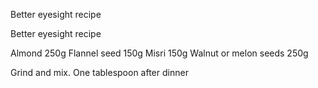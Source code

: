 Better eyesight recipe

Better eyesight recipe

Almond 250g
Flannel seed 150g
Misri 150g
Walnut or melon seeds 250g

Grind and mix. One tablespoon after dinner